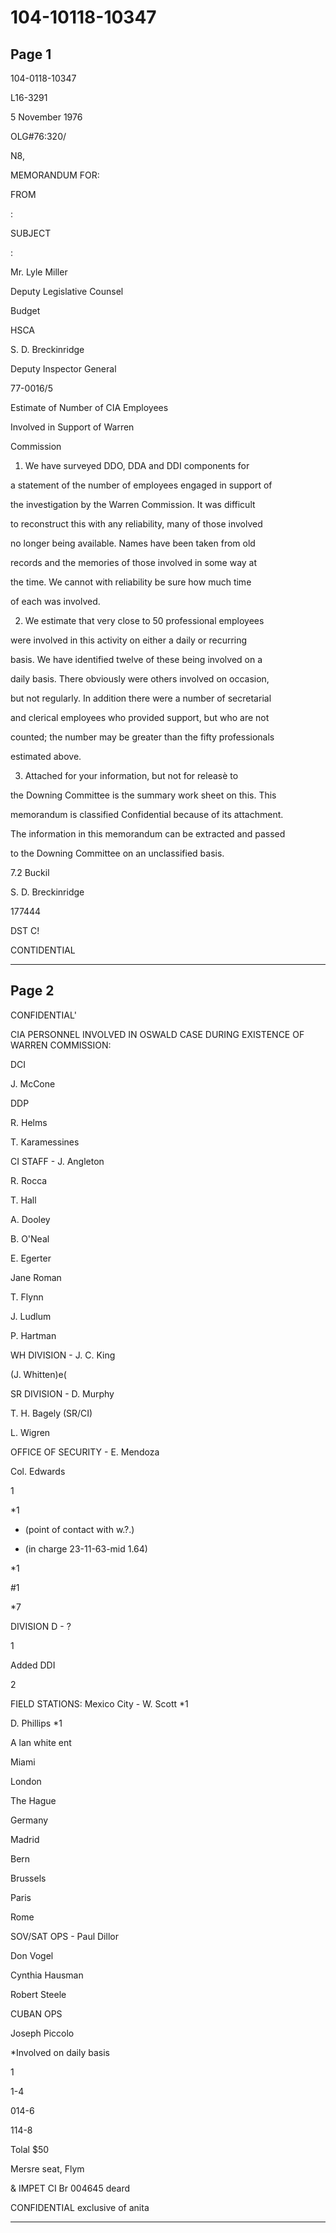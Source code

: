 # 104-10118-10347

## Page 1

104-0118-10347

L16-3291

5 November 1976

OLG#76:320/

N8,

MEMORANDUM FOR:

FROM

:

SUBJECT

:

Mr. Lyle Miller

Deputy Legislative Counsel

Budget

HSCA

S. D. Breckinridge

Deputy Inspector General

77-0016/5

Estimate of Number of CIA Employees

Involved in Support of Warren

Commission

1. We have surveyed DDO, DDA and DDI components for

a statement of the number of employees engaged in support of

the investigation by the Warren Commission. It was difficult

to reconstruct this with any reliability, many of those involved

no longer being available. Names have been taken from old

records and the memories of those involved in some way at

the time. We cannot with reliability be sure how much time

of each was involved.

2. We estimate that very close to 50 professional employees

were involved in this activity on either a daily or recurring

basis. We have identified twelve of these being involved on a

daily basis. There obviously were others involved on occasion,

but not regularly. In addition there were a number of secretarial

and clerical employees who provided support, but who are not

counted; the number may be greater than the fifty professionals

estimated above.

3. Attached for your information, but not for releasè to

the Downing Committee is the summary work sheet on this. This

memorandum is classified Confidential because of its attachment.

The information in this memorandum can be extracted and passed

to the Downing Committee on an unclassified basis.

7.2 Buckil

S. D. Breckinridge

177444

DST C!

CONTIDENTIAL

---

## Page 2

CONFIDENTIAL'

CIA PERSONNEL INVOLVED IN OSWALD CASE DURING EXISTENCE OF WARREN COMMISSION:

DCI

J. McCone

DDP

R. Helms

T. Karamessines

CI STAFF - J. Angleton

R. Rocca

T. Hall

A. Dooley

B. O'Neal

E. Egerter

Jane Roman

T. Flynn

J. Ludlum

P. Hartman

WH DIVISION - J. C. King

(J. Whitten)e(

SR DIVISION - D. Murphy

T. H. Bagely (SR/CI)

L. Wigren

OFFICE OF SECURITY - E. Mendoza

Col. Edwards

1

*1

* (point of contact with w.?.)

* (in charge 23-11-63-mid 1.64)

*1

#1

*7

DIVISION D - ?

1

Added DDI

2

FIELD STATIONS: Mexico City - W. Scott *1

D. Phillips *1

A lan white ent

Miami

London

The Hague

Germany

Madrid

Bern

Brussels

Paris

Rome

SOV/SAT OPS - Paul Dillor

Don Vogel

Cynthia Hausman

Robert Steele

CUBAN OPS

Joseph Piccolo

*Involved on daily basis

1

1-4

014-6

114-8

Tolal $50

Mersre seat, Flym

& IMPET CI Br 004645 deard

CONFIDENTIAL exclusive of anita

---

